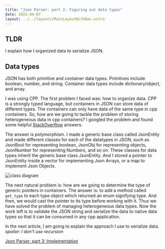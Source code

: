 ```yaml
---
title: "Json Parser: part 2: Figuring out data types"
date: 2022-04-07
layout: ../../layouts/MainLayoutWithNav.astro
---
```


## TLDR

I explain how I organized data to serialize JSON.

## Data types

JSON has both primitive and container data types. Primitives include boolean, number, and string. Container data types include dictionary/object, and array.

I was using CPP. The first problem I faced was: how to organize data. CPP is a strongly typed language, but containers in JSON can store data of different types. The containers can only have data of the same type in cpp containers. So, how are we going to tackle the problem of storing heterogeneous data in cpp containers? I googled the problem and found some helpful [StackOverflow](https://stackoverflow.com/questions/19543326/datatypes-for-representing-json-in-c) answers.

The answer is polymorphism. I made a generic base class called JsonEntity and made different classes for each of the datatypes in JSON, such as JsonBool for representing boolean, JsonObj for representing objects, JsonNumber for representing Numbers, and so on. These classes for data types inherit the generic base class JsonEntity. And I stored a pointer to JsonEntity inside a vector for implementing Json Arrays, or a map to implement Json Objects.

![class diagram](/p_blog/assets/json.drawio.svg)

The next natural problem is: how are we going to determine the type of generic pointers in containers. The answer is: to add a method called `get_type` to each type object which returned an enum signifying type. And then, we would cast the pointer to its type before working with it.
Thus we have solved the problem of managing heterogeneous data types. Now the work left is to validate the JSON string and serialize the data to native data types so that it can be consumed in any cpp application.

In the next article, I am going to explain the approach I use to serialize data. _spoiler: I don't use recursion_

[Json Parser: part 3: Implementation](/p_blog/articles/json_parser_part_3)
